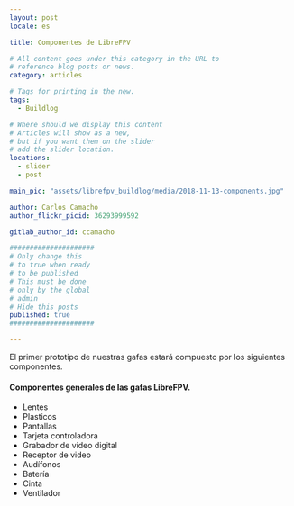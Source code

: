 ```yaml
---
layout: post
locale: es

title: Componentes de LibreFPV

# All content goes under this category in the URL to
# reference blog posts or news.
category: articles

# Tags for printing in the new.
tags:
  - Buildlog

# Where should we display this content
# Articles will show as a new,
# but if you want them on the slider
# add the slider location.
locations:
  - slider
  - post

main_pic: "assets/librefpv_buildlog/media/2018-11-13-components.jpg"

author: Carlos Camacho
author_flickr_picid: 36293999592

gitlab_author_id: ccamacho

#####################
# Only change this
# to true when ready
# to be published
# This must be done
# only by the global
# admin
# Hide this posts
published: true
#####################

---
```


El primer prototipo de nuestras gafas
estará compuesto por los siguientes
componentes.

#### Componentes generales de las gafas LibreFPV.

* Lentes
* Plasticos
* Pantallas
* Tarjeta controladora
* Grabador de video digital
* Receptor de video
* Audífonos
* Batería
* Cinta
* Ventilador
